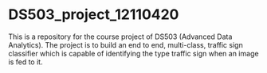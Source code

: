 # DS503_project_12110420
This is a repository for the course project of DS503 (Advanced Data Analytics). The project is to build an end to end, multi-class, traffic sign classifier which is capable of identifying the type traffic sign when an image is fed to it. 
